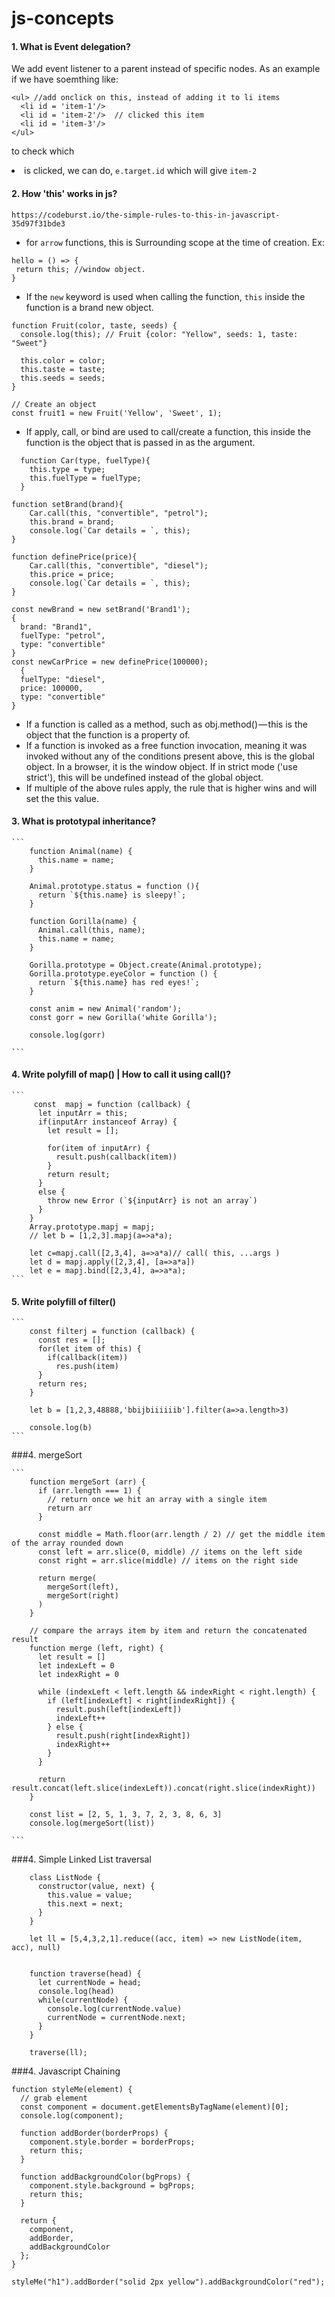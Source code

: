 # js-concepts

#### 1. What is Event delegation?
We add event listener to a parent instead of specific nodes. 
As an example if we have soemthing like: 
```
<ul> //add onclick on this, instead of adding it to li items
  <li id = 'item-1'/>
  <li id = 'item-2'/>  // clicked this item  
  <li id = 'item-3'/>  
</ul>
```
to check which <li> is clicked, we can do, `e.target.id` which will give `item-2`
  
#### 2. How 'this' works in js?
  
	https://codeburst.io/the-simple-rules-to-this-in-javascript-35d97f31bde3
	
 - for `arrow` functions, this is Surrounding scope at the time of creation.
  Ex: 
  ```
  hello = () => {
   return this; //window object.
  }
  ```
  
  - If the `new` keyword is used when calling the function, `this` inside the function is a brand new object.
  ```
  function Fruit(color, taste, seeds) {
    console.log(this); // Fruit {color: "Yellow", seeds: 1, taste: "Sweet"}

    this.color = color;
    this.taste = taste;
    this.seeds = seeds;
}
  
// Create an object
const fruit1 = new Fruit('Yellow', 'Sweet', 1);
  ```
- If apply, call, or bind are used to call/create a function, this inside the function is the object that is passed in as the argument.
 
```
  function Car(type, fuelType){
	this.type = type;
	this.fuelType = fuelType;
  }

function setBrand(brand){
	Car.call(this, "convertible", "petrol");
	this.brand = brand;
	console.log(`Car details = `, this);
}

function definePrice(price){
	Car.call(this, "convertible", "diesel");
	this.price = price;
	console.log(`Car details = `, this);
}

const newBrand = new setBrand('Brand1');
{
  brand: "Brand1",
  fuelType: "petrol",
  type: "convertible"
} 
const newCarPrice = new definePrice(100000);
  {
  fuelType: "diesel",
  price: 100000,
  type: "convertible"
} 
  ```
 - If a function is called as a method, such as obj.method() — this is the object that the function is a property of.
 - If a function is invoked as a free function invocation, meaning it was invoked without any of the conditions present above, this is the global object. In a browser, it is the window object. If in strict mode ('use strict'), this will be undefined instead of the global object.
 - If multiple of the above rules apply, the rule that is higher wins and will set the this value.

	
	
#### 3. What is prototypal inheritance?
	
	```
		function Animal(name) {
		  this.name = name;
		}

		Animal.prototype.status = function (){
		  return `${this.name} is sleepy!`;
		}

		function Gorilla(name) {
		  Animal.call(this, name);
		  this.name = name;
		}

		Gorilla.prototype = Object.create(Animal.prototype);
		Gorilla.prototype.eyeColor = function () {
		  return `${this.name} has red eyes!`;
		}

		const anim = new Animal('random');
		const gorr = new Gorilla('white Gorilla');

		console.log(gorr)
	
	```

	
#### 4. Write polyfill of map() | How to call it using call()?
	
	```
		 const  mapj = function (callback) {
		  let inputArr = this;
		  if(inputArr instanceof Array) {
		    let result = [];

		    for(item of inputArr) {
		      result.push(callback(item))
		    }
		    return result;
		  }
		  else {
		    throw new Error (`${inputArr} is not an array`)
		  }
		}
		Array.prototype.mapj = mapj;
		// let b = [1,2,3].mapj(a=>a*a);

		let c=mapj.call([2,3,4], a=>a*a)// call( this, ...args )
		let d = mapj.apply([2,3,4], [a=>a*a])
		let e = mapj.bind([2,3,4], a=>a*a);
	```
	
#### 5. Write polyfill of filter()
	
	```
		const filterj = function (callback) {
		  const res = [];
		  for(let item of this) {
		    if(callback(item))
		      res.push(item)
		  }
		  return res;
		}

		let b = [1,2,3,48888,'bbijbiiiiiib'].filter(a=>a.length>3)

		console.log(b)
	```
	
###4. mergeSort 
	
	```
		function mergeSort (arr) {
		  if (arr.length === 1) {
		    // return once we hit an array with a single item
		    return arr
		  }

		  const middle = Math.floor(arr.length / 2) // get the middle item of the array rounded down
		  const left = arr.slice(0, middle) // items on the left side
		  const right = arr.slice(middle) // items on the right side

		  return merge(
		    mergeSort(left),
		    mergeSort(right)
		  )
		}

		// compare the arrays item by item and return the concatenated result
		function merge (left, right) {
		  let result = []
		  let indexLeft = 0
		  let indexRight = 0

		  while (indexLeft < left.length && indexRight < right.length) {
		    if (left[indexLeft] < right[indexRight]) {
		      result.push(left[indexLeft])
		      indexLeft++
		    } else {
		      result.push(right[indexRight])
		      indexRight++
		    }
		  }

		  return result.concat(left.slice(indexLeft)).concat(right.slice(indexRight))
		}

		const list = [2, 5, 1, 3, 7, 2, 3, 8, 6, 3]
		console.log(mergeSort(list)) 
							    
	```
###4. Simple Linked List traversal

```
	class ListNode {
	  constructor(value, next) {
	    this.value = value;
	    this.next = next;
	  }
	}

	let ll = [5,4,3,2,1].reduce((acc, item) => new ListNode(item, acc), null)


	function traverse(head) {
	  let currentNode = head;
	  console.log(head)
	  while(currentNode) {
	    console.log(currentNode.value)
	    currentNode = currentNode.next;
	  }
	}

	traverse(ll);
```

###4. Javascript Chaining

```
function styleMe(element) {
  // grab element
  const component = document.getElementsByTagName(element)[0];
  console.log(component);

  function addBorder(borderProps) {
    component.style.border = borderProps;
    return this;
  }
  
  function addBackgroundColor(bgProps) {
    component.style.background = bgProps;
    return this;
  }

  return {
    component,
    addBorder,
    addBackgroundColor
  };
}

styleMe("h1").addBorder("solid 2px yellow").addBackgroundColor("red");
```

